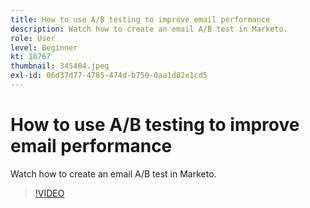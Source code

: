 ```yaml
---
title: How to use A/B testing to improve email performance
description: Watch how to create an email A/B test in Marketo.
role: User
level: Beginner
kt: 10767
thumbnail: 345484.jpeg
exl-id: 06d37d77-4785-474d-b750-0aa1d82e1cd5
---
```

# How to use A/B testing to improve email performance

Watch how to create an email A/B test in Marketo.

>[!VIDEO](https://video.tv.adobe.com/v/345484/?quality=12&learn=on)
